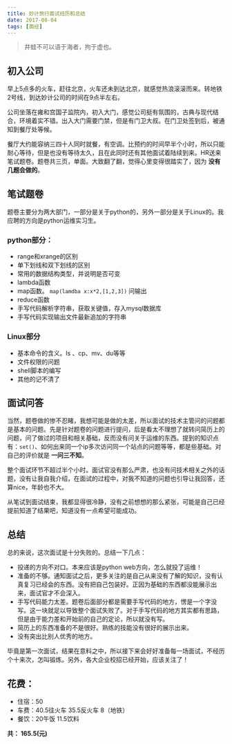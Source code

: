 ```yaml
---
title: 妙计旅行面试经历和总结
date: 2017-08-04
tags: [面经]
---
```


> 井蛙不可以语于海者，拘于虚也。

## 初入公司

早上5点多的火车，赶往北京，火车还未到达北京，就感觉热浪滚滚而来。转地铁2号线，到达妙计公司的时间在9点半左右。


公司坐落在雍和宫国子监院内，初入大门，感觉公司挺有氛围的，古典与现代结合，环境着实不错。出入大门需要门禁，但是有门卫大叔。在门卫处签到后，被通知到餐厅处等候。


餐厅大约能容纳三四十人同时就餐，有空调。比预约的时间早半个小时，所以只能耐心等待，但是也没有等待太久，且在此同时还有其他面试着陆续到来。HR送来笔试题卷。题卷共三页，单面。大致翻了翻，觉得心里变得很踏实了，因为 **没有几题会做的**。

<!-- more -->

## 笔试题卷


题卷主要分为两大部门，一部分是关于python的，另外一部分是关于Linux的。我应聘的方向是python运维实习生。


### python部分：

- range和xrange的区别
- 单下划线和双下划线的区别
- 常用的数据结构类型，并说明是否可变
- lambda函数
- map函数。 `map(lamdba x:x*2,[1,2,3])` 问输出
- reduce函数
- 手写代码解析字符串，获取关键值，存入mysql数据库
- 手写代码实现输出文件最新追加的字符串


### Linux部分

- 基本命令的含义。ls 、cp、mv、du等等
- 文件权限的问题
- shell脚本的编写
- 其他的记不清了


## 面试问答


当然，题卷做的惨不忍睹，我想可能是做的太差，所以面试的技术主管问的问题都是基本的问题。先是针对题卷的问题进行提问，后是看太不理想了就转问简历上的问题，问了做过的项目和相关基础，反而没有问关于运维的东西。提到的知识点有：`set()`、如何出来同一个ip多次访问同一个站点的问题等等，都是些基础。对自己的评价就是 **一问三不知**。


整个面试环节不超过半个小时。面试官没有那么严肃，也没有问技术相关之外的话题，没有让我自我介绍，在面试的过程中，对我不知道的问题也引导让我回答，还算nice，年龄也不大。


从笔试到面试结束，我都显得很冷静，没有之前想想的那么紧张，可能是自己已经提前知道了结果吧，知道没有一点希望可能成功。


## 总结


总的来说，这次面试是十分失败的。总结一下几点：

- 投递的方向不对口。本来应该是python web方向，怎么就投了运维！
- 准备的不够。通知面试之后，更多关注的是自己从来没有了解的知识，没有认真复习已经会的东西。没有把自己包装好。正因为基础的东西都没能展示出来，面试官才不会深入。
- 手写代码能力太差。题卷后面部分都是需要手写代码的地方，愣是一个字没写。这一块就足以导致整个面试失败了。对于手写代码的地方其实都有思路，但是由于能力差和开始前的自己的定论，所以就没有写。
- 简历上的东西准备的不是很好。熟练的技能没有很好的展示出来。
- 没有突出比别人优秀的地方。


毕竟是第一次面试，结果在意料之中，所以接下来会好好准备每一场面试，不经历个十来次，怎叫锻炼。另外，各大企业校招已经开始，应该关注了！


## 花费：

- 住宿：50
- 车费：40.5往火车 35.5反火车 8（地铁）
- 餐饮：20午饭 11.5饮料

**共： 165.5(元)**
